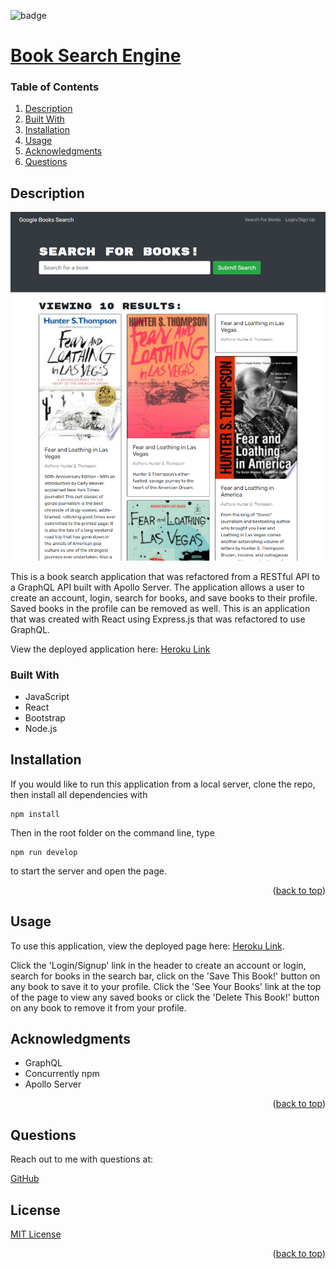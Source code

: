 
<div id="top"></div>

![badge](https://img.shields.io/badge/license-MIT-brightgreen)

# [Book Search Engine](https://github.com/apatheticjedi/book-search-engine)

### Table of Contents

1. [Description](#description)
2. [Built With](#built-with)
3. [Installation](#installation)
4. [Usage](#usage)
5. [Acknowledgments](#acknowledgments)
6. [Questions](#questions)

## Description

![Book Search Engine Screenshot](./client/src/assets/screencapture-localhost-3000-2022-12-07-14_35_17.png)

This is a book search application that was refactored from a RESTful API to a GraphQL API built with Apollo Server. The application allows a user to create an account, login, search for books, and save books to their profile. Saved books in the profile can be removed as well. This is an application that was created with React using Express.js that was refactored to use GraphQL. 

View the deployed application here: [Heroku Link](https://immense-badlands-61470.herokuapp.com/)

### Built With


* JavaScript
* React
* Bootstrap
* Node.js 

## Installation

If you would like to run this application from a local server, clone the repo, then install all dependencies with 
~~~ 
npm install 
~~~ 
Then in the root folder on the command line, type 
~~~ 
npm run develop 
~~~ 
to start the server and open the page.

<p align="right">(<a href="#top">back to top</a>)</p>

## Usage

To use this application, view the deployed page here:  [Heroku Link](https://immense-badlands-61470.herokuapp.com/). 

Click the 'Login/Signup' link in the header to create an account or login, search for books in the search bar, click on the 'Save This Book!' button on any book to save it to your profile. Click the 'See Your Books' link at the top of the page to view any saved books or click the 'Delete This Book!' button on any book to remove it from your profile.

## Acknowledgments

* GraphQL 
* Concurrently npm 
* Apollo Server

<p align="right">(<a href="#top">back to top</a>)</p>



## Questions

Reach out to me with questions at:

[GitHub](https://github.com/apatheticjedi)


## License

[MIT License](https://spdx.org/licenses/MIT.html)


<p align="right">(<a href="#top">back to top</a>)</p>
